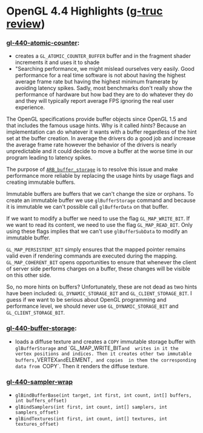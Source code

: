 # OpenGL 4.4 Highlights ([g-truc review](http://www.g-truc.net/doc/OpenGL%204.4%20review.pdf))

### [gl-440-atomic-counter](https://github.com/elect86/jogl-samples/blob/master/jogl-samples/src/tests/gl_440/Gl_440_atomic_counter.java):

* creates a `GL_ATOMIC_COUNTER_BUFFER` buffer and in the fragment shader increments it and uses it to shade
* "Searching performance, we might mislead ourselves very easily. Good performance for a real time software is not about having
the highest average frame rate but having the highest minimum framerate by avoiding latency spikes. Sadly, most benchmarks 
don't really show the performance of hardware but how bad they are to do whatever they do and they will typically report 
average FPS ignoring the real user experience.

The OpenGL specifications provide buffer objects since OpenGL 1.5 and that includes the famous usage hints. Why is it called
_hints_? Because an implementation can do whatever it wants with a buffer regardless of the hint set at the buffer creation.
In average the drivers do a good job and increase the average frame rate however the behavior of the drivers is nearly
unpredictable and it could decide to move a buffer at the worse time in our program leading to latency spikes.

The purpose of [`ARB_buffer_storage`](https://www.opengl.org/registry/specs/ARB/buffer_storage.txt) is to resolve this issue and
make performance more reliable by replacing the usage hints by usage flags and creating immutable buffers.

Immutable buffers are buffers that we can't change the size or orphans. To create an immutable buffer we use `glBufferStorage`
command and because it is immutable we can't possible call `glBufferData` on that buffer.

If we want to modify a buffer we need to use the flag `GL_MAP_WRITE_BIT`. If we want to read its content, we need to use the
flag `GL_MAP_READ_BIT`. Only using these flags implies that we can't use `glBufferSubData` to modify an immutable buffer.

`GL_MAP_PERSISTENT_BIT` simply ensures that the mapped pointer remains valid even if rendering commands are executed during the
mapping. `GL_MAP_COHERENT_BIT` opens opportunities to ensure that whenever the client of server side performs charges on a 
buffer, these changes will be visible on this other side.

So, no more hints on buffers? Unfortunately, these are not dead as two hints have been included: `GL_DYNAMIC_STORAGE_BIT` and 
`GL_CLIENT_STORAGE_BIT`. I guess if we want to be serious about OpenGL programming and performance level, we should never use
`GL_DYNAMIC_STORAGE_BIT` and `GL_CLIENT_STORAGE_BIT`.

### [gl-440-buffer-storage](https://github.com/elect86/jogl-samples/blob/master/jogl-samples/src/tests/gl_440/Gl_440_buffer_storage.java):

* loads a diffuse texture and creates a `COPY` immutable storage buffer with `glBufferStorage` and ´GL_MAP_WRITE_BIT` and 
writes in it the vertex positions and indices. Then it creates other two immutable buffers, `VERTEX` and `ELEMENT`, and copies 
in them the corresponding data from `COPY`. Then it renders the diffuse texture.

### [gl-440-sampler-wrap](https://github.com/elect86/jogl-samples/blob/master/jogl-samples/src/tests/gl_440/Gl_440_sampler_wrap.java)

* `glBindBufferBase(int target, int first, int count, int[] buffers, int buffers_offset)`
* `glBindSamplers(int first, int count, int[] samplers, int samplers_offset)`
* `glBindTextures(int first, int count, int[] textures, int textures_offset)`
